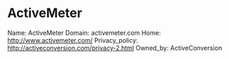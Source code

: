 
# ActiveMeter

Name: ActiveMeter
Domain: activemeter.com
Home: http://www.activemeter.com/
Privacy_policy: http://activeconversion.com/privacy-2.html
Owned_by: ActiveConversion
